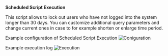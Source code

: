 **Scheduled Script Execution**

This script allows to lock out users who have not logged into the system longer than 30 days. You can customize additional query parameters and change current ones in case to for example shorten or enlarge time period. 

Example configuration of Scheduled Script Execution
 ![Coniguration](https://github.com/R3J3NT/codesnippets/blob/main/Scheduled%20Jobs/Lock%20out%20users%20who%20have%20not%20logged%20into%20the%20system%20longer%20than%2030%20days/ScreenShot_1.PNG)

Example execution log
 ![Execution](https://github.com/R3J3NT/code-snippets/blob/main/Scheduled%20Jobs/Lock%20out%20users%20who%20have%20not%20logged%20into%20the%20system%20longer%20than%2030%20days/ScreenShot_2.PNG)

